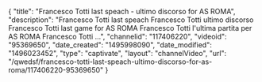 {
    "title": "Francesco Totti last speach - ultimo discorso for AS ROMA",
    "description": "Francesco Totti last speach Francesco Totti ultimo discorso Francesco Totti last game for AS ROMA Francesco Totti l'ultima partita per AS ROMA Francesco Totti ...",
    "channelid": "117406220",
    "videoid": "95369650",
    "date_created": "1495998090",
    "date_modified": "1496023452",
    "type": "captivate",
    "layout": "channelVideo",
    "url": "\/qwedsf\/francesco-totti-last-speach-ultimo-discorso-for-as-roma\/117406220-95369650"
}